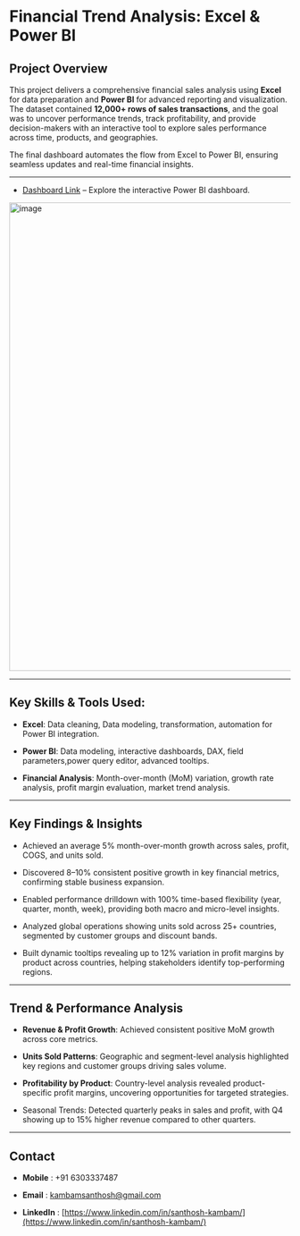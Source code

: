 # Financial Trend Analysis: Excel & Power BI  

## Project Overview  
This project delivers a comprehensive financial sales analysis using **Excel** for data preparation and **Power BI** for advanced reporting and visualization. The dataset contained **12,000+ rows of sales transactions**, and the goal was to uncover performance trends, track profitability, and provide decision-makers with an interactive tool to explore sales performance across time, products, and geographies.  

The final dashboard automates the flow from Excel to Power BI, ensuring seamless updates and real-time financial insights.  

---

- [Dashboard Link](https://app.powerbi.com/view?r=eyJrIjoiNTBiNzVjNmMtYzY2YS00MzQxLWEyODMtYzI5ZmFlNTA2YzIyIiwidCI6ImU4ZTBjZWEwLWY3MzEtNGY2My05YWViLWE3YjYzZDBmMjZkOSJ9) – Explore the interactive Power BI dashboard. 

<img width="1524" height="838" alt="image" src="https://github.com/user-attachments/assets/c0ee6626-62da-4d31-8629-e77c1659cb70" />

---

## Key Skills & Tools Used:

- **Excel**: Data cleaning, Data modeling, transformation, automation for Power BI integration.

- **Power BI**: Data modeling, interactive dashboards, DAX, field parameters,power query editor, advanced tooltips.

- **Financial Analysis**: Month-over-month (MoM) variation, growth rate analysis, profit margin evaluation, market trend analysis.  

---

## Key Findings & Insights  

- Achieved an average 5% month-over-month growth across sales, profit, COGS, and units sold.  

- Discovered 8–10% consistent positive growth in key financial metrics, confirming stable business expansion.  

- Enabled performance drilldown with 100% time-based flexibility (year, quarter, month, week), providing both macro and micro-level insights.  

- Analyzed global operations showing units sold across 25+ countries, segmented by customer groups and discount bands.  

- Built dynamic tooltips revealing up to 12% variation in profit margins by product across countries, helping stakeholders identify top-performing regions.  
  

---

## Trend & Performance Analysis  
- **Revenue & Profit Growth**: Achieved consistent positive MoM growth across core metrics.  

- **Units Sold Patterns**: Geographic and segment-level analysis highlighted key regions and customer groups driving sales volume.  

- **Profitability by Product**: Country-level analysis revealed product-specific profit margins, uncovering opportunities for targeted strategies.   

- Seasonal Trends: Detected quarterly peaks in sales and profit, with Q4 showing up to 15% higher revenue compared to other quarters.
---

## Contact  
- **Mobile** : +91 6303337487

- **Email** : [kambamsanthosh@gmail.com](mailto:kambamsanthosh@gmail.com)  

- **LinkedIn** : [https://www.linkedin.com/in/santhosh-kambam/](https://www.linkedin.com/in/santhosh-kambam/)  
